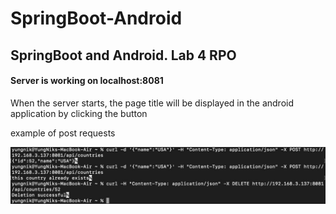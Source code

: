 # SpringBoot-Android
<h2> SpringBoot and Android. Lab 4 RPO </h2>
<h4> Server is working on localhost:8081 </h4>
<p> When the server starts, the page title will be displayed in the android application by clicking the button </p>
<p> example of post requests </p>
<img src="https://github.com/vvnikita74/SpringBoot-Android/blob/main/example.jpg?raw=true" alt="exampleImage">
